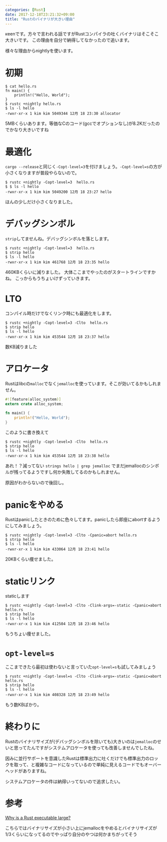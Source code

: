 ```yaml
---
categories: [Rust]
date: 2017-12-18T23:21:32+09:00
title: "Rustのバイナリが大きい理由"
---
```

κeenです。方々で言われる話ですがRustコンパイラの吐くバイナリはそこそこ大きいです。
この理由を自分で納得してなかったので追います。
<!--more-->

様々な理由からnightlyを使います。

# 初期

```console
$ cat hello.rs
fn main() {
    println!("Hello, World");
}
$ rustc +nightly hello.rs
$ ls -l hello
-rwxr-xr-x 1 kim kim 5049344 12月 18 23:30 allocator
```

5MBくらいあります。等価なCのコード(gccでオプションなし)が8.2Kだったのでかなり大きいですね

# 最適化
`cargo --release`と同じく`-Copt-level=3`を付けましょう。`-Copt-level=s`の方が小さくなりますが普段やらないので。

```
$ rustc +nightly -Copt-level=3  hello.rs
$ $ ls -l hello
-rwxr-xr-x 1 kim kim 5049200 12月 18 23:27 hello

```

ほんの少しだけ小さくなりました。

# デバッグシンボル
`strip`してませんね。デバッグシンボルを落とします。

```
$ rustc +nightly -Copt-level=3  hello.rs
$ strip hello
$ ls -l hello
-rwxr-xr-x 1 kim kim 461768 12月 18 23:35 hello
```

460KBくらいに減りました。
大体ここまでやったのがスタートラインですかね。
こっからもうちょいけずっていきます。

# LTO
コンパイル時だけでなくリンク時にも最適化をします。

```
$ rustc +nightly -Copt-level=3 -Clto  hello.rs
$ strip hello
$ ls -l hello
-rwxr-xr-x 1 kim kim 453544 12月 18 23:37 hello
```

数KB減りました

# アロケータ
Rustはlibcの`malloc`でなく`jemalloc`を使っています。そこが効いてるかもしれません。

```rust
#![feature(alloc_system)]
extern crate alloc_system;

fn main() {
    println!("Hello, World");
}
```


このように書き換えて

```
$ rustc +nightly -Copt-level=3 -Clto  hello.rs
$ strip hello
$ ls -l hello
-rwxr-xr-x 1 kim kim 453544 12月 18 23:38 hello
```

あれ！？減ってない
`strings hello | grep jemalloc` でまだjemallocのシンボルが残ってるようですし何か失敗してるのかもしれません。

原因がわからないので後回し。

# panicをやめる
Rustはpanicしたときのために色々してます。panicしたら即座にabortするようにしてみましょう。

```
$ rustc +nightly -Copt-level=3 -Clto -Cpanic=abort hello.rs
$ strip hello
$ ls -l hello
-rwxr-xr-x 1 kim kim 433064 12月 18 23:41 hello
```

20KBくらい痩せました。

# staticリンク
staticします

```
$ rustc +nightly -Copt-level=3 -Clto -Clink-args=-static -Cpanic=abort hello.rs
$ strip hello
$ ls -l hello
-rwxr-xr-x 1 kim kim 412504 12月 18 23:46 hello
```

もうちょい痩せました。


# `opt-level=s`

ここまできたら最初は使わないと言っていた`opt-level=s`も試してみましょう

```
$ rustc +nightly -Copt-level=s -Clto -Clink-args=-static -Cpanic=abort hello.rs
$ strip hello
$ ls -l hello
-rwxr-xr-x 1 kim kim 408328 12月 18 23:49 hello

```

もう数KBばかり。

# 終わりに
Rustのバイナリサイズが(デバッグシンボルを除いても)大きいのは`jemalloc`のせいと思ってたんですがシステムアロケータを使っても改善しませんでしたね。

因みに並行サポートを意識したRustは標準出力に吐くだけでも標準出力のロックを取って、と複雑なコードになっているので単純に見えるコードでもオーバーヘッドがありますね。

システムアロケータの件は納得いってないので追求したい。

# 参考
[Why is a Rust executable large?](https://lifthrasiir.github.io/rustlog/why-is-a-rust-executable-large.html)

こちらではバイナリサイズが小さい上にjemallocをやめるとバイナリサイズが1/3くらいになってるのでやっぱり自分のやつは何かまちがってそう
